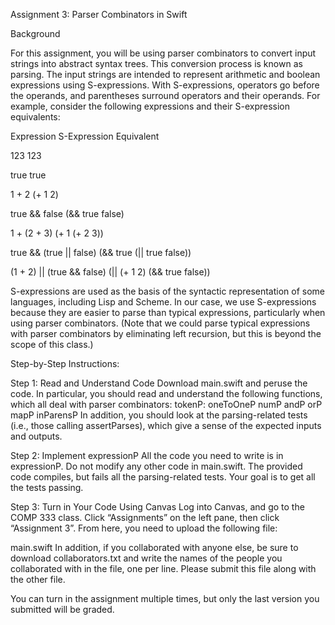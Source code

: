 Assignment 3:
Parser Combinators in Swift

Background

For this assignment, you will be using parser combinators to convert input strings into abstract syntax trees. This conversion process is known as parsing. The input strings are intended to represent arithmetic and boolean expressions using S-expressions. With S-expressions, operators go before the operands, and parentheses surround operators and their operands. For example, consider the following expressions and their S-expression equivalents:

Expression	                S-Expression Equivalent

123	                        123

true	                      true

1 + 2	                      (+ 1 2)

true && false	              (&& true false)

1 + (2 + 3)	                (+ 1 (+ 2 3))

true && (true || false)	    (&& true (|| true false))

(1 + 2) || (true && false)	(|| (+ 1 2) (&& true false))


S-expressions are used as the basis of the syntactic representation of some languages, including Lisp and Scheme. In our case, we use S-expressions because they are easier to parse than typical expressions, particularly when using parser combinators. (Note that we could parse typical expressions with parser combinators by eliminating left recursion, but this is beyond the scope of this class.)

Step-by-Step Instructions:

Step 1: Read and Understand Code
Download main.swift and peruse the code. In particular, you should read and understand the following functions, which all deal with parser combinators:
    tokenP:
    oneToOneP
    numP
    andP
    orP
    mapP
    inParensP
In addition, you should look at the parsing-related tests (i.e., those calling assertParses), which give a sense of the expected inputs and outputs.

Step 2: Implement expressionP
All the code you need to write is in expressionP. Do not modify any other code in main.swift. The provided code compiles, but fails all the parsing-related tests. Your goal is to get all the tests passing.

Step 3: Turn in Your Code Using Canvas
Log into Canvas, and go to the COMP 333 class. Click “Assignments” on the left pane, then click “Assignment 3”. From here, you need to upload the following file:

main.swift
In addition, if you collaborated with anyone else, be sure to download collaborators.txt and write the names of the people you collaborated with in the file, one per line. Please submit this file along with the other file.

You can turn in the assignment multiple times, but only the last version you submitted will be graded.
